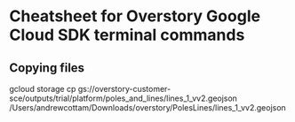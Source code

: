 # Cheatsheet for Overstory Google Cloud SDK terminal commands
## Copying files
gcloud storage cp gs://overstory-customer-sce/outputs/trial/platform/poles_and_lines/lines_1_vv2.geojson /Users/andrewcottam/Downloads/overstory/PolesLines/lines_1_vv2.geojson
